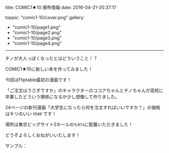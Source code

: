 
title: COMIC1★10 頒布情報
date: 2016-04-21-20:37:17

toppic: "comic1-10/cover.png"
gallery:
- "comic1-10/page1.png"
- "comic1-10/page2.png"
- "comic1-10/page3.png"
- "comic1-10/page4.png"
---

チノが大人っぽくなったとはどういうこと！？

COMIC1★10に新しい本を作ってみました！

今回はFliptable最初の漫画です！

「ご注文はうさぎですか」のキャラクターのココアちゃんとチノちゃんが高校に卒業したどういう関係になるか少し想像して作りました。

24ページの新刊漫画「大学生になったら何を注文すればいいですか？」の価格はキリのいい `¥500` です！

場所は東京ビッグサイト5ホールの`ち07a`に配置いただきました！

どうぞよろしくおねがいいたします！

サンプル：
